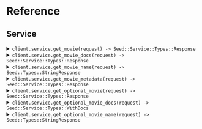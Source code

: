 # Reference
## Service
<details><summary><code>client.service.get_movie(request) -> Seed::Service::Types::Response</code></summary>
<dl>
<dd>

#### 🔌 Usage

<dl>
<dd>

<dl>
<dd>

```ruby
client.service.get_optional_movie_docs();
```
</dd>
</dl>
</dd>
</dl>

#### ⚙️ Parameters

<dl>
<dd>

<dl>
<dd>

**request:** `String` 
    
</dd>
</dl>
</dd>
</dl>


</dd>
</dl>
</details>

<details><summary><code>client.service.get_movie_docs(request) -> Seed::Service::Types::Response</code></summary>
<dl>
<dd>

#### 🔌 Usage

<dl>
<dd>

<dl>
<dd>

```ruby
client.service.get_optional_movie_docs();
```
</dd>
</dl>
</dd>
</dl>

#### ⚙️ Parameters

<dl>
<dd>

<dl>
<dd>

**request:** `String` 
    
</dd>
</dl>
</dd>
</dl>


</dd>
</dl>
</details>

<details><summary><code>client.service.get_movie_name(request) -> Seed::Types::StringResponse</code></summary>
<dl>
<dd>

#### 🔌 Usage

<dl>
<dd>

<dl>
<dd>

```ruby
client.service.get_optional_movie_docs();
```
</dd>
</dl>
</dd>
</dl>

#### ⚙️ Parameters

<dl>
<dd>

<dl>
<dd>

**request:** `String` 
    
</dd>
</dl>
</dd>
</dl>


</dd>
</dl>
</details>

<details><summary><code>client.service.get_movie_metadata(request) -> Seed::Service::Types::Response</code></summary>
<dl>
<dd>

#### 🔌 Usage

<dl>
<dd>

<dl>
<dd>

```ruby
client.service.get_optional_movie_docs();
```
</dd>
</dl>
</dd>
</dl>

#### ⚙️ Parameters

<dl>
<dd>

<dl>
<dd>

**request:** `String` 
    
</dd>
</dl>
</dd>
</dl>


</dd>
</dl>
</details>

<details><summary><code>client.service.get_optional_movie(request) -> Seed::Service::Types::Response</code></summary>
<dl>
<dd>

#### 🔌 Usage

<dl>
<dd>

<dl>
<dd>

```ruby
client.service.get_optional_movie_docs();
```
</dd>
</dl>
</dd>
</dl>

#### ⚙️ Parameters

<dl>
<dd>

<dl>
<dd>

**request:** `String` 
    
</dd>
</dl>
</dd>
</dl>


</dd>
</dl>
</details>

<details><summary><code>client.service.get_optional_movie_docs(request) -> Seed::Service::Types::WithDocs</code></summary>
<dl>
<dd>

#### 🔌 Usage

<dl>
<dd>

<dl>
<dd>

```ruby
client.service.get_optional_movie_docs();
```
</dd>
</dl>
</dd>
</dl>

#### ⚙️ Parameters

<dl>
<dd>

<dl>
<dd>

**request:** `String` 
    
</dd>
</dl>
</dd>
</dl>


</dd>
</dl>
</details>

<details><summary><code>client.service.get_optional_movie_name(request) -> Seed::Types::StringResponse</code></summary>
<dl>
<dd>

#### 🔌 Usage

<dl>
<dd>

<dl>
<dd>

```ruby
client.service.get_optional_movie_docs();
```
</dd>
</dl>
</dd>
</dl>

#### ⚙️ Parameters

<dl>
<dd>

<dl>
<dd>

**request:** `String` 
    
</dd>
</dl>
</dd>
</dl>


</dd>
</dl>
</details>
